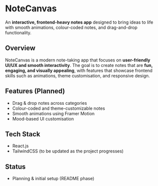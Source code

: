 # NoteCanvas 
An **interactive, frontend-heavy notes app** designed to bring ideas to life with smooth animations, colour-coded notes, and drag-and-drop functionality.

## Overview 
NoteCanvas is a modern note-taking app that focuses on **user-friendly UI/UX and smooth interactivity**. The goal is to create notes that are **fun, engaging, and visually appealing**, with features that showcase frontend skills such as animations, theme customisation, and responsive design.

## Features (Planned)
- Drag & drop notes across categories
- Colour-coded and theme-customizable notes
- Smooth animations using Framer Motion
- Mood-based UI customisation

## Tech Stack
- React.js
- TailwindCSS
(to be updated as the project progresses)

## Status
- Planning & initial setup (README phase)

